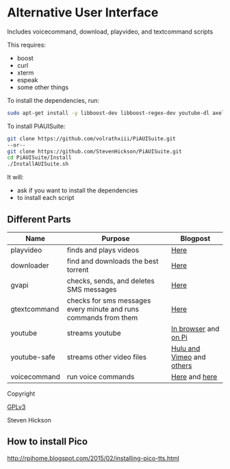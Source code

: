 # Alternative User Interface

Includes voicecommand, download, playvideo, and textcommand scripts

This requires:

* boost
* curl
* xterm
* espeak
* some other things

To install the dependencies, run:
```bash
sudo apt-get install -y libboost-dev libboost-regex-dev youtube-dl axel curl xterm libcurl4-gnutls-dev mpg123 flac sox
```

To install PiAUISuite:
```bash
git clone https://github.com/volrathxiii/PiAUISuite.git
--or--
git clone https://github.com/StevenHickson/PiAUISuite.git
cd PiAUISuite/Install
./InstallAUISuite.sh
```

It will:
* ask if you want to install the dependencies
* to install each script

## Different Parts

Name | Purpose | Blogpost
-----|---------|---------
playvideo | finds and plays videos | [Here](http://stevenhickson.blogspot.com/2013/03/playing-videos-intelligently-with.html)
downloader | find and downloads the best torrent | [Here](http://stevenhickson.blogspot.com/2013/03/automatically-downloading-torrents-with.html)
gvapi | checks, sends, and deletes SMS messages | [Here](http://stevenhickson.blogspot.com/2013/05/using-google-voice-c-api.html)
gtextcommand | checks for sms messages every minute and runs commands from them | [Here](http://stevenhickson.blogspot.com/2013/03/controlling-raspberry-pi-via-text.html)
youtube | streams youtube | [In browser](http://stevenhickson.blogspot.com/2013/06/playing-youtube-videos-in-browser-on.html) and [on Pi](http://stevenhickson.blogspot.com/2013/04/using-youtube-on-raspberry-pi-without.html)
youtube-safe | streams other video files | [Hulu and Vimeo](http://stevenhickson.blogspot.com/2013/06/getting-huluvimeo-to-work-on-raspberry.html) and [others](http://stevenhickson.blogspot.com/2013/06/streaming-other-hd-video-sites-on.html)
voicecommand | run voice commands | [Here](http://stevenhickson.blogspot.com/2013/05/voice-command-v20-for-raspberry-pi.html) and [here](http://stevenhickson.blogspot.com/2013/04/voice-control-on-raspberry-pi.html)

Copyright

[GPLv3](https://tldrlegal.com/license/gnu-general-public-license-v3-(gpl-3))

Steven Hickson

## How to install Pico
http://rpihome.blogspot.com/2015/02/installing-pico-tts.html
